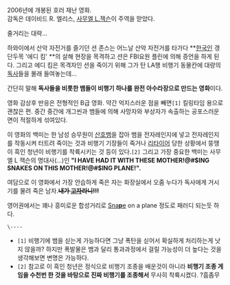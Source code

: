 2006년에 개봉된 호러 재난 영화.  
감독은 데이비드 R. 엘리스, [사무엘 L.잭슨](%EC%82%AC%EB%AC%B4%EC%97%98%20L.%20%EC%9E%AD%EC%8A%A8.md)이 주역을 맏았다.

줄거리는 대략...

하와이에서 산악 자전거를 즐기던 션 존스는 어느날 산악 자전거를 타가다
**[한국인](%ED%95%9C%EA%B5%AD%EC%9D%B8.md) 갱단두목 '에디 킴' **의 살해 현장을 목격하고 션은
FBI요원 플린에 의해 증언을 하게 된다. 그리고 에디 킴은 목격자인 션을 죽이기 위해 그가 탄 LA행 비행기 동물칸에 대량의
[독사](%EB%8F%85%EC%82%AC.md)들을 몰래 들여놓는데...

간단히 말해 **독사들을 비롯한 뱀들이 비행기 하나를 완전 아수라장으로 만드는 영화**이다.

영화 감상후 반응은 전형적인 B급 영화. 약간 억지스러운 점을 빼면`[1]` 킬링타임 용으로 괜찮은 편. 중간 중간에 개그씬과 뱀들에 의해
사망자와 부상자가 속출하는 공포스러운 면이 적절하게 섞여있다.

이 영화의 백미는 한 남성 승무원이 [산호뱀](%EC%82%B0%ED%98%B8%EB%B1%80.md)을 잡아 뱀을 전자레인지에 넣고
전자레인지를 작동시켜 터트려 죽이는 것과 비행기 기장들이 죽거나
[리타이어](%EB%A6%AC%ED%83%80%EC%9D%B4%EC%96%B4.md) 당한 상황에서 뚱땡이 흑인 청년이 비행기를
착륙시키는 것 등이 있다.`[2]` 그리고 가장 중요한 백미는 사무엘 L 잭슨의 명대사(...)인 **"I HAVE HAD IT WITH
THESE MOTHER!@#$ING SNAKES ON THIS MOTHER!@#$ING PLANE!".**

여담으로 이 영화에서 가장 안습하게 죽은 자는 화장실에서 오줌 누다가 독사에게 거시기를 물려 죽은 남자.**<del>내가
[고자](%EA%B3%A0%EC%9E%90.md)라니!!!</del>**

영어권에서는 꽤나 흥미로운 합성거리로 [Sna**p**e](%EC%84%B8%EB%B2%A0%EB%A3%A8%EC%8A%A4%20%EC%8A%A4%EB%84%A4%EC%9D%B4%ED%94%84.md) on a plane 정도로 패러디 되는듯 하다.

`\----`

  * `[1]` 비행기에 뱀을 싣는게 가능하다면 그냥 폭탄을 싣어서 확실하게 처리하는게 낫지 않을까? 하지만 폭발물은 뱀과 달리 통과과정에서 걸릴 가능성이 더 높다는 것을 생각해보면 변명은 가능하다.
  * `[2]` 참고로 이 흑인 청년은 정식으로 비행기 조종을 배운것이 아니라 **비행기 조종 게임을 수천번 한 것을 바탕으로 진짜 비행기를 조종해서** 무사히 착륙시켰다. ?흠좀무

